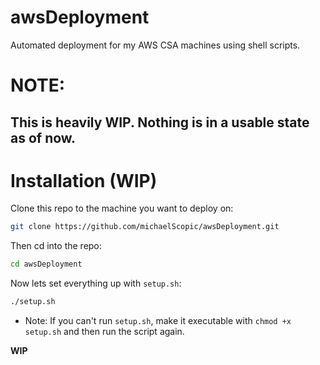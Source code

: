 # awsDeployment
Automated deployment for my AWS CSA machines using shell scripts.

# NOTE:
## This is **heavily** WIP. Nothing is in a usable state as of now.

# Installation (WIP)
Clone this repo to the machine you want to deploy on:
```sh
git clone https://github.com/michaelScopic/awsDeployment.git
```

Then cd into the repo:
```sh
cd awsDeployment
```

Now lets set everything up with `setup.sh`:
```sh
./setup.sh
```
* Note: If you can't run `setup.sh`, make it executable with `chmod +x setup.sh` and then run the script again.

**WIP**